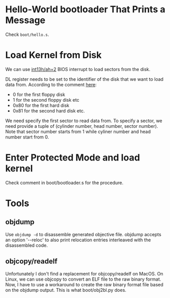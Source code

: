 # Hello-World bootloader That Prints a Message
Check `boot/hello.s`.

# Load Kernel from Disk
We can use [int13h/ah=2](http://www.ablmcc.edu.hk/~scy/CIT/8086_bios_and_dos_interrupts.htm#int13h_02h) BIOS interrupt to load sectors from the disk.

DL register needs to be set to the identifier of the disk that we want to load data from. According to the comment [here](https://github.com/cfenollosa/os-tutorial/blob/master/07-bootsector-disk/boot_sect_disk.asm#L15):

- 0 for the first floppy disk
- 1 for the second floppy disk etc
- 0x80 for the first hard disk
- 0x81 for the second hard disk etc.

We need specify the first sector to read data from. To specify a sector, we need provide a tuple of (cylinder number, head number, sector number). Note that sector number starts from 1 while cyliner number and head number start from 0.

# Enter Protected Mode and load kernel
Check comment in boot/bootloader.s for the procedure.

# Tools
## objdump
Use `objdump -d` to disassemble generated objective file. objdump accepts an option '--reloc' to also print relocation entries interleaved with the disassembled code.

## objcopy/readelf
Unfortunately I don't find a replacement for objcopy/readelf on MacOS. On Linux, we can use objcopy to convert an ELF file to the raw binary format. Now, I have to use a workaround to create the raw binary format file based on the objdump output. This is what boot/obj2bl.py does.
